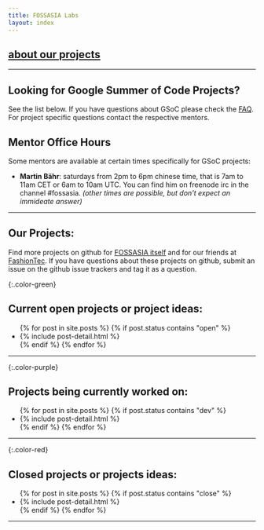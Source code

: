 ```yaml
---
title: FOSSASIA Labs
layout: index
---
```

## [about our projects](about.html)

* * *

## Looking for Google Summer of Code Projects?

See the list below. If you have questions about GSoC please check the [FAQ](http://www.google-melange.com/gsoc/document/show/gsoc_program/google/gsoc2015/help_page).
For project specific questions contact the respective mentors.

## Mentor Office Hours

Some mentors are available at certain times specifically for GSoC projects:

*   **Martin Bähr**: saturdays from 2pm to 6pm chinese time, that is 7am to 11am CET or 6am to 10am UTC. You can find him on freenode irc in the channel #fossasia. _(other times are possible, but don't expect an immideate answer)_

* * *

## Our Projects:

Find more projects on github for [FOSSASIA itself](http://github.com/fossasia/) and for our friends at [FashionTec](https://github.com/fashiontec/).
If you have questions about these projects on github, submit an issue on the github
issue trackers and tag it as a question.

{:.color-green}
## Current open projects or project ideas:

<ul>
  {% for post in site.posts %}
    {% if post.status contains "open" %}
      <li>
        {% include post-detail.html %}
      </li>
    {% endif %}
  {% endfor %}
</ul>

* * *

{:.color-purple}
## Projects being currently worked on:
<ul>
  {% for post in site.posts %}
    {% if post.status contains "dev" %}
      <li>
        {% include post-detail.html %}
      </li>
    {% endif %}
  {% endfor %}
</ul>

* * *

{:.color-red}
## Closed projects or projects ideas:
<ul>
  {% for post in site.posts %}
    {% if post.status contains "close" %}
      <li>
        {% include post-detail.html %}
      </li>
    {% endif %}
  {% endfor %}
</ul>

* * *